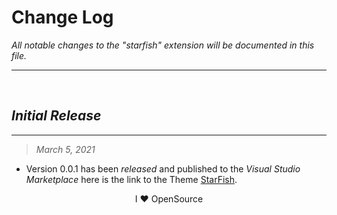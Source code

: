 # Change Log

*All notable changes to the "starfish" extension will be documented in this file.*

---

<br>

## <i>Initial Release</i>

---

>*March 5, 2021*
- Version 0.0.1 has been *released* and published to the *Visual Studio Marketplace* here is the link to the Theme [StarFish](https://marketplace.visualstudio.com/items?itemName=PawelBorkar.starfish).
  
<div align="center">I ❤ OpenSource </div>
